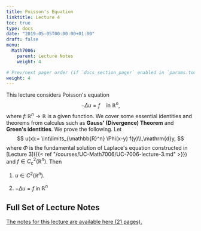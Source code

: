 ```yaml
---
title: Poisson's Equation
linktitle: Lecture 4
toc: true
type: docs
date: "2019-05-05T00:00:00+01:00"
draft: false
menu:
  Math7006:
    parent: Lecture Notes
    weight: 4

# Prev/next pager order (if `docs_section_pager` enabled in `params.toml`)
weight: 4
---
```

This lecture considers Poisson's equation
$$
-\Delta u = f\quad \text{in}~ \mathbb{R}^n,
$$
where $f\colon \mathbb{R}^n \to \mathbb{R}$ is a given function. We cover some essential identities and theorems from calculus such as **Gauss' (Divergence) Theorem** and **Green's identities**. We prove the following. Let
$$
u(x):= \int\limits_{\mathbb{R}^n} \Phi(x-y) f(y)\\,\mathrm{d}y,
$$
where $\Phi$ is the fundamental solution of Laplace's equation constructed in [Lecture 3]({{< ref "/courses/UC-Math7006/UC-7006-lecture-3.md" >}}) and $f\in C^2_\mathrm{c}(\mathbb{R}^n)$. Then

1. $u\in C^2(\mathbb{R}^n)$.

2. $-\Delta u = f$ in $\mathbb{R}^n$


## Full Set of Lecture Notes

[The notes for this lecture are available here (21 pages).](https://www.dropbox.com/s/8u0f5xu8iiqvbmi/uc-MATH7006-Lec-4-Poissons-Equation.pdf?dl=0)
